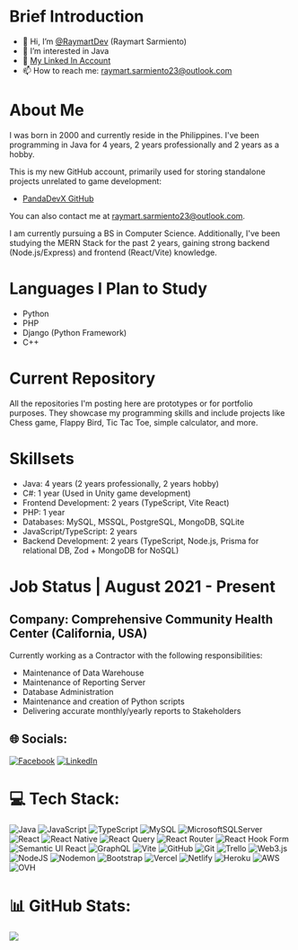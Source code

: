 # Brief Introduction

- 👋 Hi, I’m [@RaymartDev](https://github.com/RaymartDev) (Raymart Sarmiento)
- 👀 I’m interested in Java
- 🌱 [My Linked In Account](https://www.linkedin.com/in/raymart-sarmiento-lob)
- 📫 How to reach me: raymart.sarmiento23@outlook.com

# About Me

I was born in 2000 and currently reside in the Philippines. I've been programming in Java for 4 years, 2 years professionally and 2 years as a hobby.

This is my new GitHub account, primarily used for storing standalone projects unrelated to game development:
* [PandaDevX GitHub](https://github.com/PandaDevX)

You can also contact me at raymart.sarmiento23@outlook.com.

I am currently pursuing a BS in Computer Science. Additionally, I've been studying the MERN Stack for the past 2 years, gaining strong backend (Node.js/Express) and frontend (React/Vite) knowledge.

# Languages I Plan to Study

* Python
* PHP
* Django (Python Framework)
* C++

# Current Repository

All the repositories I'm posting here are prototypes or for portfolio purposes. They showcase my programming skills and include projects like Chess game, Flappy Bird, Tic Tac Toe, simple calculator, and more.

# Skillsets

* Java: 4 years (2 years professionally, 2 years hobby)
* C#: 1 year (Used in Unity game development)
* Frontend Development: 2 years (TypeScript, Vite React)
* PHP: 1 year
* Databases: MySQL, MSSQL, PostgreSQL, MongoDB, SQLite
* JavaScript/TypeScript: 2 years
* Backend Development: 2 years (TypeScript, Node.js, Prisma for relational DB, Zod + MongoDB for NoSQL)

# Job Status | August 2021 - Present

## Company: Comprehensive Community Health Center (California, USA)

Currently working as a Contractor with the following responsibilities:

- Maintenance of Data Warehouse
- Maintenance of Reporting Server
- Database Administration
- Maintenance and creation of Python scripts
- Delivering accurate monthly/yearly reports to Stakeholders

## 🌐 Socials:
[![Facebook](https://img.shields.io/badge/Facebook-%231877F2.svg?logo=Facebook&logoColor=white)](https://facebook.com/LifeonBlack) [![LinkedIn](https://img.shields.io/badge/LinkedIn-%230077B5.svg?logo=linkedin&logoColor=white)](https://linkedin.com/in/raymart-s-lob) 

# 💻 Tech Stack:
![Java](https://img.shields.io/badge/java-%23ED8B00.svg?style=for-the-badge&logo=openjdk&logoColor=white) ![JavaScript](https://img.shields.io/badge/javascript-%23323330.svg?style=for-the-badge&logo=javascript&logoColor=%23F7DF1E) ![TypeScript](https://img.shields.io/badge/typescript-%23007ACC.svg?style=for-the-badge&logo=typescript&logoColor=white) ![MySQL](https://img.shields.io/badge/mysql-4479A1.svg?style=for-the-badge&logo=mysql&logoColor=white) ![MicrosoftSQLServer](https://img.shields.io/badge/Microsoft%20SQL%20Server-CC2927?style=for-the-badge&logo=microsoft%20sql%20server&logoColor=white) ![React](https://img.shields.io/badge/react-%2320232a.svg?style=for-the-badge&logo=react&logoColor=%2361DAFB) ![React Native](https://img.shields.io/badge/react_native-%2320232a.svg?style=for-the-badge&logo=react&logoColor=%2361DAFB) ![React Query](https://img.shields.io/badge/-React%20Query-FF4154?style=for-the-badge&logo=react%20query&logoColor=white) ![React Router](https://img.shields.io/badge/React_Router-CA4245?style=for-the-badge&logo=react-router&logoColor=white) ![React Hook Form](https://img.shields.io/badge/React%20Hook%20Form-%23EC5990.svg?style=for-the-badge&logo=reacthookform&logoColor=white) ![Semantic UI React](https://img.shields.io/badge/Semantic%20UI%20React-%2335BDB2.svg?style=for-the-badge&logo=SemanticUIReact&logoColor=white) ![GraphQL](https://img.shields.io/badge/-GraphQL-E10098?style=for-the-badge&logo=graphql&logoColor=white) ![Vite](https://img.shields.io/badge/vite-%23646CFF.svg?style=for-the-badge&logo=vite&logoColor=white) ![GitHub](https://img.shields.io/badge/github-%23121011.svg?style=for-the-badge&logo=github&logoColor=white) ![Git](https://img.shields.io/badge/git-%23F05033.svg?style=for-the-badge&logo=git&logoColor=white) ![Trello](https://img.shields.io/badge/Trello-%23026AA7.svg?style=for-the-badge&logo=Trello&logoColor=white) ![Web3.js](https://img.shields.io/badge/web3.js-F16822?style=for-the-badge&logo=web3.js&logoColor=white) ![NodeJS](https://img.shields.io/badge/node.js-6DA55F?style=for-the-badge&logo=node.js&logoColor=white) ![Nodemon](https://img.shields.io/badge/NODEMON-%23323330.svg?style=for-the-badge&logo=nodemon&logoColor=%BBDEAD) ![Bootstrap](https://img.shields.io/badge/bootstrap-%238511FA.svg?style=for-the-badge&logo=bootstrap&logoColor=white) ![Vercel](https://img.shields.io/badge/vercel-%23000000.svg?style=for-the-badge&logo=vercel&logoColor=white) ![Netlify](https://img.shields.io/badge/netlify-%23000000.svg?style=for-the-badge&logo=netlify&logoColor=#00C7B7) ![Heroku](https://img.shields.io/badge/heroku-%23430098.svg?style=for-the-badge&logo=heroku&logoColor=white) ![AWS](https://img.shields.io/badge/AWS-%23FF9900.svg?style=for-the-badge&logo=amazon-aws&logoColor=white) ![OVH](https://img.shields.io/badge/ovh-%23123F6D.svg?style=for-the-badge&logo=ovh&logoColor=#123F6D)
# 📊 GitHub Stats:
![](https://github-readme-stats.vercel.app/api/top-langs/?username=RaymartDev&theme=dark&hide_border=false&include_all_commits=false&count_private=false&layout=compact)
